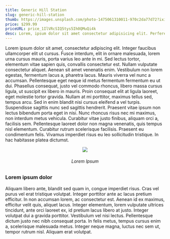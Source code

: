 ```yaml
---
title: Generic Hill Station
slug: generic-hill-station
thumb: https://images.unsplash.com/photo-1475061310011-970c2da77d72?ixid=MnwxMjA3fDB8MHxwaG90by1wYWdlfHx8fGVufDB8fHx8&ixlib=rb-1.2.1&auto=format&fit=crop&w=752&q=80
price: $299.99
priceURL: price_1IlVRcSIQ5tys5Ih0QMuQi4k
desc: Lorem, ipsum dolor sit amet consectetur adipisicing elit. Perferendis veniam nulla autem sit, in necessitatibus reiciendis nostrum doloribus ipsa iste?
---
```


Lorem ipsum dolor sit amet, consectetur adipiscing elit. Integer faucibus ullamcorper elit ut cursus. Fusce interdum, elit in ornare malesuada, lorem urna cursus mauris, porta varius leo ante in mi. Sed lectus tortor, elementum vitae sapien quis, convallis consectetur est. Nullam vulputate consectetur aliquet. Aenean sit amet venenatis enim. Vestibulum non lorem egestas, fermentum lacus a, pharetra lacus. Mauris viverra vel nunc a accumsan. Pellentesque eget neque id metus fermentum fermentum eu ut dui. Phasellus consequat, justo vel commodo rhoncus, libero massa cursus ligula, ut suscipit ex libero in mauris. Proin consequat elit at ligula laoreet, eget molestie tortor gravida. Nullam at mi porttitor, maximus tellus sed, tempus arcu. Sed in enim blandit nisi cursus eleifend a vel turpis. Suspendisse sagittis nunc sed sagittis hendrerit. Praesent vitae ipsum non lectus bibendum porta eget in nisi. Nunc rhoncus risus nec mi maximus, non interdum metus vehicula. Curabitur vitae justo finibus, aliquam orci a, facilisis sem. Pellentesque laoreet dolor non magna venenatis, quis tempus nisl elementum. Curabitur rutrum scelerisque facilisis. Praesent eu condimentum felis. Vivamus imperdiet risus eu leo sollicitudin tristique. In hac habitasse platea dictumst.

<center>
    <img src="https://images.unsplash.com/photo-1475061310011-970c2da77d72?ixid=MnwxMjA3fDB8MHxwaG90by1wYWdlfHx8fGVufDB8fHx8&ixlib=rb-1.2.1&auto=format&fit=crop&w=752&q=80">
    <h6>Lorem Ipsum</h6>
</center>

### Lorem ipsum dolor

Aliquam libero ante, blandit sed quam in, congue imperdiet risus. Cras vel purus vel erat tristique volutpat. Integer porttitor ante ac lacus pretium efficitur. In non accumsan lorem, ac consectetur est. Aenean id ex maximus, efficitur velit quis, aliquet lacus. Integer elementum, lorem vulputate ultrices tincidunt, ante orci laoreet ex, id pretium lacus libero at justo. Integer volutpat dui a gravida porttitor. Vestibulum vel nisi lectus. Pellentesque dictum justo nec nibh consequat porta. In felis metus, tempus cursus enim a, scelerisque malesuada metus. Integer neque magna, luctus nec sem ut, tempor rutrum nisl. Aliquam erat volutpat.
